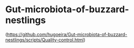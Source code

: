# Gut-microbiota-of-buzzard-nestlings


(https://github.com/hugoeira/Gut-microbiota-of-buzzard-nestlings/scripts/Quality-control.html)
